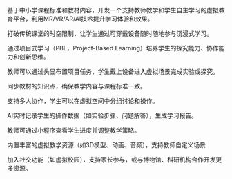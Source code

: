 基于中小学课程标准和教材内容，开发一个支持教师教学和学生自主学习的虚拟教育平台，利用MR/VR/AR/AI技术提升学习体验和效果。

打破传统课堂的时空限制，让学生通过可穿戴设备随时随地参与沉浸式学习。

通过项目式学习（PBL，Project-Based Learning）培养学生的探究能力、协作能力和创新思维。

教师可以通过头显布置项目任务，学生戴上设备进入虚拟场景完成实验或探究。

同步教材的知识点，确保教学内容与课程标准一致。

支持多人协作，学生可以在虚拟空间中分组讨论和操作。

AI实时记录学生的操作数据（如实验步骤、问题解答），生成学习报告。

教师可通过小程序查看学生进度并调整教学策略。

内置丰富的虚拟教学资源（如3D模型、动画、音频），支持教师自定义场景

加入社交功能（如虚拟校园），支持家长参与，或与博物馆、科研机构合作开发更多资源。

